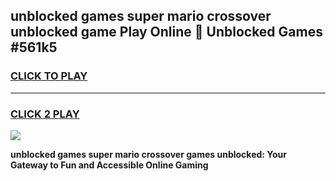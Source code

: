 
## unblocked games super mario crossover unblocked game Play Online 👋 Unblocked Games #561k5
<h3>
<a href="https://premium.freeplayer.one?title=unblocked_games_super_mario_crossover&ref=21F">CLICK TO PLAY</a></h3>
<hr>

<h3>
<a href="https://premium.freeplayer.one?title=unblocked_games_super_mario_crossover&ref=21F">CLICK 2 PLAY</a>
  
</h3>

<a href="https://premium.freeplayer.one?title=unblocked_games_super_mario_crossover&ref=21F/"><img src="https://clearcache.store/games.png"></a>


**unblocked games super mario crossover games unblocked: Your Gateway to Fun and Accessible Online Gaming**
